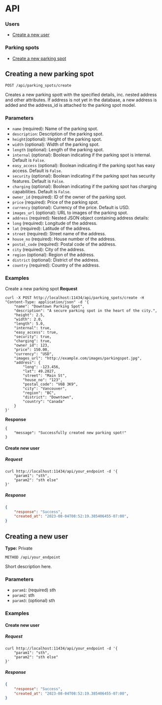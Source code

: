 # API

### Users
- [Create a new user](#creating-a-new-user)

### Parking spots
- [Create a new parking spot](#creating-a-new-parking-spot)


## Creating a new parking spot
```shell
POST /api/parking_spots/create
```

Creates a new parking spott with the specified details, inc. nested address and other attributes. If address is not yet in the database, a new address is added and the address_id is attached to the parking spot model.

### Parameters
- `name` (required): Name of the parking spot.
- `description`: Description of the parking spot.
- `height`(optional): Height of the parking spot.
- `width` (optional): Width of the parking spot.
- `length` (optional): Length of the parking spot.
- `internal` (optional): Boolean indicating if the parking spot is internal. Default is `False`.
- `easy_access` (optional): Boolean indicating if the parking spot has easy access. Default is `False`.
- `security` (optional): Boolean indicating if the parking spot has security features. Default is `False`.
- `charging` (optional): Boolean indicating if the parking spot has charging capabilities. Default is `False`.
- `owner_id` (required): ID of the owner of the parking spot.
- `price` (required): Price of the parking spot.
- `currency` (optional): Currency of the price. Default is USD.
- `images_url` (optional): URL to images of the parking spot.
- `address` (required): Nested JSON object containing address details:
- `long` (required): Longitude of the address.
- `lat` (required): Latitude of the address.
- `street` (required): Street name of the address.
- `house_no` (required): House number of the address.
- `postal_code` (required): Postal code of the address.
- `city` (required): City of the address.
- `region` (optional): Region of the address.
- `district` (optional): District of the address.
- `country` (required): Country of the address.
### Examples
Create a new parking spot
**Request**
```shell
curl -X POST http://localhost:11434/api/parking_spots/create -H "Content-Type: application/json" -d '{
    "name": "Downtown Parking Spot",
    "description": "A secure parking spot in the heart of the city.",
    "height": 2.5,
    "width": 2.0,
    "length": 5.0,
    "internal": true,
    "easy_access": true,
    "security": true,
    "charging": true,
    "owner_id": 123,
    "price": 150.00,
    "currency": "USD",
    "images_url": "http://example.com/images/parkingspot.jpg",
    "address": {
        "long": -123.456,
        "lat": 49.2827,
        "street": "Main St",
        "house_no": "123",
        "postal_code": "V6B 3K9",
        "city": "Vancouver",
        "region": "BC",
        "district": "Downtown",
        "country": "Canada"
    }
}'
```
**Response**
```shell
{
    "message": "Successfully created new parking spot!"
}
```



#### Create new user
##### Request

```shell
curl http://localhost:11434/api/your_endpoint -d '{
    "param1": "sth",
    "param2": "sth else"
}'
```
##### Response
```json
{
    "response": "Success",
    "created_at": "2023-08-04T08:52:19.385406455-07:00",
}
```

## Creating a new user
**Type:** Private

```shell
METHOD /api/your_endpoint 
```

Short description here.

### Parameters
- `param1`: (required) sth
- `param2`: sth
- `param3`: (optional) sth


### Examples
#### Create new user
##### Request

```shell
curl http://localhost:11434/api/your_endpoint -d '{
    "param1": "sth",
    "param2": "sth else"
}'
```
##### Response
```json
{
    "response": "Success",
    "created_at": "2023-08-04T08:52:19.385406455-07:00",
}
```